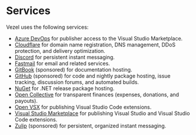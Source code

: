 # Services

Vezel uses the following services:

* [Azure DevOps](https://dev.azure.com/vezel) for publisher access to the Visual
  Studio Marketplace.
* [Cloudflare](https://dash.cloudflare.com) for domain name registration, DNS
  management, DDoS protection, and delivery optimization.
* [Discord](https://discord.gg/wtzCfaX2Nj) for persistent instant messaging.
* [Fastmail](https://www.fastmail.com) for email and related services.
* [GitBook](https://app.gitbook.com/o/P8o5dXt7bteWr6hK73oR/home) (sponsored) for
  documentation hosting.
* [GitHub](https://github.com/vezel-dev) (sponsored) for code and nightly
  package hosting, issue tracking, discussion forums, and automated builds.
* [NuGet](https://www.nuget.org) for .NET release package hosting.
* [Open Collective](https://opencollective.com/vezel) for transparent finances
  (expenses, donations, and payouts).
* [Open VSX](https://open-vsx.org/namespace/vezel) for publishing Visual Studio
  Code extensions.
* [Visual Studio Marketplace](https://marketplace.visualstudio.com/publishers/vezel)
  for publishing Visual Studio and Visual Studio Code extensions.
* [Zulip](https://vezel.zulipchat.com) (sponsored) for persistent, organized
  instant messaging.
